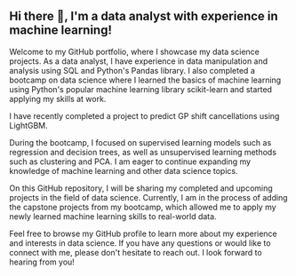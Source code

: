 ## Hi there 👋, I'm a data analyst with experience in machine learning!

Welcome to my GitHub portfolio, where I showcase my data science projects. As a data analyst, I have experience in data manipulation and analysis using SQL and Python's Pandas library. I also completed a bootcamp on data science where I learned the basics of machine learning using Python's popular machine learning library scikit-learn and started applying my skills at work. 

I have recently completed a project to predict GP shift cancellations using LightGBM.

During the bootcamp, I focused on supervised learning models such as regression and decision trees, as well as unsupervised learning methods such as clustering and PCA. I am eager to continue expanding my knowledge of machine learning and other data science topics.

On this GitHub repository, I will be sharing my completed and upcoming projects in the field of data science. Currently, I am in the process of adding the capstone projects from my bootcamp, which allowed me to apply my newly learned machine learning skills to real-world data.

Feel free to browse my GitHub profile to learn more about my experience and interests in data science. If you have any questions or would like to connect with me, please don't hesitate to reach out. I look forward to hearing from you!
